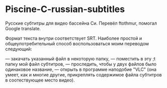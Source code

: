 # Piscine-C-russian-subtitles
Русские субтитры для видео бассейна Си. Перевёл ftothmur, помогал Google translate.

Формат текста внутри соответствует SRT. 
Наиболее простой и общеупотребительный способ воспользоваться моим переводом следующий:

— закачать указанный файл в некоторую папку,
— поместить в эту ;t папку мой файл субтитров, 
— проследить, чтобы у двух файлов было одинаковое название, 
— открыть в программе наподобие "VLC" (она умеет, как и многие другие, прикреплять содержимое файла субтитров в соотествующее место видео).
